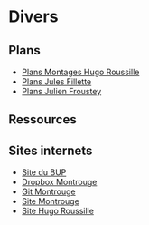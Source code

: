 <h1> Divers </h1>

<h2> Plans </h2>

- [Plans Montages Hugo Roussille](HR_montages.pdf) 
- [Plans Jules Fillette](JF.pdf) 
- [Plans Julien Froustey](JFr.pdf)

<h2> Ressources </h2>

<h2> Sites internets </h2>

- [Site du BUP](http://bupdoc.udppc.asso.fr/index.php)
- [Dropbox Montrouge](https://www.dropbox.com/sh/r5ludizflagvo9x/AACGze6owqN-NcmmYoFLIzb8a?dl=0)
- [Git Montrouge](https://montrouge-physique.github.io/)
- [Site Montrouge](http://ressources.agreg.phys.ens.fr/ressources/)
- [Site Hugo Roussille](https://arah.fr/hroussille/enseignement.html)
